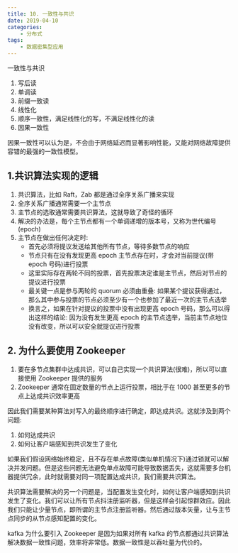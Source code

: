 ```yaml
---
title: 10. 一致性与共识
date: 2019-04-10
categories:
    - 分布式
tags:
    - 数据密集型应用
---
```


一致性与共识

<!-- more -->

1. 写后读
2. 单调读
3. 前缀一致读
4. 线性化
5. 顺序一致性，满足线性化的写，不满足线性化的读
5. 因果一致性


因果一致性可以认为是，不会由于网络延迟而显著影响性能，又能对网络故障提供容错的最强的一致性模型。


## 1.共识算法实现的逻辑
1. 共识算法，比如 Raft，Zab 都是通过全序关系广播来实现
2. 全序关系广播通常需要一个主节点
3. 主节点的选取通常需要共识算法，这就导致了奇怪的循环
4. 解决的办法是，每个主节点都有一个单调递增的版本号，又称为世代编号(epoch)
5. 主节点在做出任何决定时:
    - 首先必须将提议发送给其他所有节点，等待多数节点的响应
    - 节点只有在没有发现更高 epoch 主节点存在时，才会对当前提议(带 epoch 号码)进行投票
    - 这里实际存在两轮不同的投票，首先投票决定谁是主节点，然后对节点的提议进行投票
    - 最关键一点是参与两轮的 quorum 必须由重叠: 如果某个提议获得通过，那么其中参与投票的节点必须至少有一个也参加了最近一次的主节点选举
    - 换言之，如果在针对提议的投票中没有出现更高 epoch 号码，那么可以得出这样的结论: 因为没有发生更高 epoch 的主节点选举，当前主节点地位没有改变，所以可以安全就提议进行投票

## 2. 为什么要使用 Zookeeper
1. 要在多节点集群中达成共识，可以自己实现一个共识算法(很难)，所以可以直接使用 Zookeeper 提供的服务
2. Zookeeper 通常在固定数量的节点上运行投票，相比于在 1000 甚至更多的节点上达成共识效率更高


因此我们需要某种算法对写入的最终顺序进行确定，即达成共识。这就涉及到两个问题:
1. 如何达成共识
2. 如何让客户端感知到共识发生了变化

如果我们假设网络始终稳定，且不存在单点故障(类似单机情况下)通过锁就可以解决并发问题。但是这些问题无法避免单点故障可能导致数据丢失，这就需要多台机器提供冗余，此时就需要对同一项配置达成共识，我们需要共识算法。

共识算法需要解决的另一个问题是，当配置发生变化时，如何让客户端感知到共识发生了变化。我们可以让所有节点抖注册监听器，但是这样会引起惊群效应。因此我们只能让少量节点，即所谓的主节点注册监听器。然后通过版本矢量，让与主节点同步的从节点感知配置的变化。

kafka 为什么要引入 Zookeeper 是因为如果对所有 kafka 的节点都通过共识算法解决数据一致性问题，效率将非常低。数据一致性是以吞吐量为代价的。